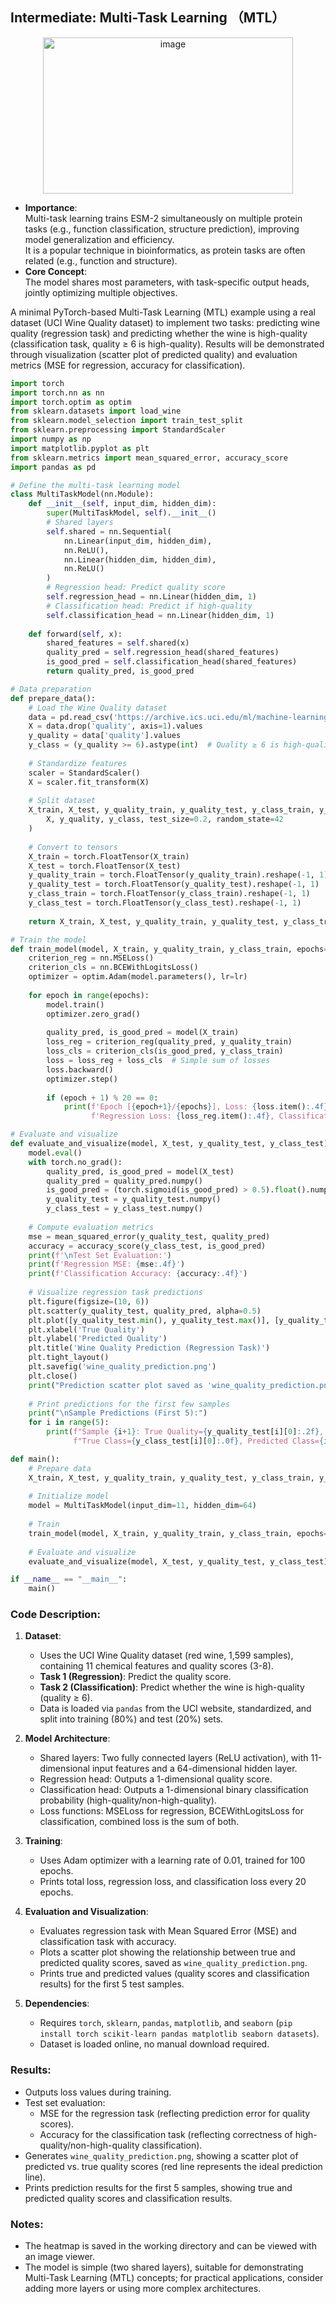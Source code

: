 ## Intermediate: Multi-Task Learning （MTL）
<div align="center">
<img width="400" height="250" alt="image" src="https://github.com/user-attachments/assets/4dd18183-6e9e-4418-ab2b-b0f9e8edb4bb" />
</div>


- **Importance**:  
  Multi-task learning trains ESM-2 simultaneously on multiple protein tasks (e.g., function classification, structure prediction), improving model generalization and efficiency.  
  It is a popular technique in bioinformatics, as protein tasks are often related (e.g., function and structure).  
- **Core Concept**:  
  The model shares most parameters, with task-specific output heads, jointly optimizing multiple objectives.
     


A minimal PyTorch-based Multi-Task Learning (MTL) example using a real dataset (UCI Wine Quality dataset) to implement two tasks: predicting wine quality (regression task) and predicting whether the wine is high-quality (classification task, quality ≥ 6 is high-quality). Results will be demonstrated through visualization (scatter plot of predicted quality) and evaluation metrics (MSE for regression, accuracy for classification).  

```python
import torch
import torch.nn as nn
import torch.optim as optim
from sklearn.datasets import load_wine
from sklearn.model_selection import train_test_split
from sklearn.preprocessing import StandardScaler
import numpy as np
import matplotlib.pyplot as plt
from sklearn.metrics import mean_squared_error, accuracy_score
import pandas as pd

# Define the multi-task learning model
class MultiTaskModel(nn.Module):
    def __init__(self, input_dim, hidden_dim):
        super(MultiTaskModel, self).__init__()
        # Shared layers
        self.shared = nn.Sequential(
            nn.Linear(input_dim, hidden_dim),
            nn.ReLU(),
            nn.Linear(hidden_dim, hidden_dim),
            nn.ReLU()
        )
        # Regression head: Predict quality score
        self.regression_head = nn.Linear(hidden_dim, 1)
        # Classification head: Predict if high-quality
        self.classification_head = nn.Linear(hidden_dim, 1)
    
    def forward(self, x):
        shared_features = self.shared(x)
        quality_pred = self.regression_head(shared_features)
        is_good_pred = self.classification_head(shared_features)
        return quality_pred, is_good_pred

# Data preparation
def prepare_data():
    # Load the Wine Quality dataset
    data = pd.read_csv('https://archive.ics.uci.edu/ml/machine-learning-databases/wine-quality/winequality-red.csv', sep=';')
    X = data.drop('quality', axis=1).values
    y_quality = data['quality'].values
    y_class = (y_quality >= 6).astype(int)  # Quality ≥ 6 is high-quality
    
    # Standardize features
    scaler = StandardScaler()
    X = scaler.fit_transform(X)
    
    # Split dataset
    X_train, X_test, y_quality_train, y_quality_test, y_class_train, y_class_test = train_test_split(
        X, y_quality, y_class, test_size=0.2, random_state=42
    )
    
    # Convert to tensors
    X_train = torch.FloatTensor(X_train)
    X_test = torch.FloatTensor(X_test)
    y_quality_train = torch.FloatTensor(y_quality_train).reshape(-1, 1)
    y_quality_test = torch.FloatTensor(y_quality_test).reshape(-1, 1)
    y_class_train = torch.FloatTensor(y_class_train).reshape(-1, 1)
    y_class_test = torch.FloatTensor(y_class_test).reshape(-1, 1)
    
    return X_train, X_test, y_quality_train, y_quality_test, y_class_train, y_class_test

# Train the model
def train_model(model, X_train, y_quality_train, y_class_train, epochs=100, lr=0.01):
    criterion_reg = nn.MSELoss()
    criterion_cls = nn.BCEWithLogitsLoss()
    optimizer = optim.Adam(model.parameters(), lr=lr)
    
    for epoch in range(epochs):
        model.train()
        optimizer.zero_grad()
        
        quality_pred, is_good_pred = model(X_train)
        loss_reg = criterion_reg(quality_pred, y_quality_train)
        loss_cls = criterion_cls(is_good_pred, y_class_train)
        loss = loss_reg + loss_cls  # Simple sum of losses
        loss.backward()
        optimizer.step()
        
        if (epoch + 1) % 20 == 0:
            print(f'Epoch [{epoch+1}/{epochs}], Loss: {loss.item():.4f}, '
                  f'Regression Loss: {loss_reg.item():.4f}, Classification Loss: {loss_cls.item():.4f}')

# Evaluate and visualize
def evaluate_and_visualize(model, X_test, y_quality_test, y_class_test):
    model.eval()
    with torch.no_grad():
        quality_pred, is_good_pred = model(X_test)
        quality_pred = quality_pred.numpy()
        is_good_pred = (torch.sigmoid(is_good_pred) > 0.5).float().numpy()
        y_quality_test = y_quality_test.numpy()
        y_class_test = y_class_test.numpy()
    
    # Compute evaluation metrics
    mse = mean_squared_error(y_quality_test, quality_pred)
    accuracy = accuracy_score(y_class_test, is_good_pred)
    print(f'\nTest Set Evaluation:')
    print(f'Regression MSE: {mse:.4f}')
    print(f'Classification Accuracy: {accuracy:.4f}')
    
    # Visualize regression task predictions
    plt.figure(figsize=(10, 6))
    plt.scatter(y_quality_test, quality_pred, alpha=0.5)
    plt.plot([y_quality_test.min(), y_quality_test.max()], [y_quality_test.min(), y_quality_test.max()], 'r--')
    plt.xlabel('True Quality')
    plt.ylabel('Predicted Quality')
    plt.title('Wine Quality Prediction (Regression Task)')
    plt.tight_layout()
    plt.savefig('wine_quality_prediction.png')
    plt.close()
    print("Prediction scatter plot saved as 'wine_quality_prediction.png'")
    
    # Print predictions for the first few samples
    print("\nSample Predictions (First 5):")
    for i in range(5):
        print(f"Sample {i+1}: True Quality={y_quality_test[i][0]:.2f}, Predicted Quality={quality_pred[i][0]:.2f}, "
              f"True Class={y_class_test[i][0]:.0f}, Predicted Class={is_good_pred[i][0]:.0f}")

def main():
    # Prepare data
    X_train, X_test, y_quality_train, y_quality_test, y_class_train, y_class_test = prepare_data()
    
    # Initialize model
    model = MultiTaskModel(input_dim=11, hidden_dim=64)
    
    # Train
    train_model(model, X_train, y_quality_train, y_class_train, epochs=100)
    
    # Evaluate and visualize
    evaluate_and_visualize(model, X_test, y_quality_test, y_class_test)

if __name__ == "__main__":
    main()
```


### Code Description:
1. **Dataset**:
   - Uses the UCI Wine Quality dataset (red wine, 1,599 samples), containing 11 chemical features and quality scores (3-8).
   - **Task 1 (Regression)**: Predict the quality score.
   - **Task 2 (Classification)**: Predict whether the wine is high-quality (quality ≥ 6).
   - Data is loaded via `pandas` from the UCI website, standardized, and split into training (80%) and test (20%) sets.

2. **Model Architecture**:
   - Shared layers: Two fully connected layers (ReLU activation), with 11-dimensional input features and a 64-dimensional hidden layer.
   - Regression head: Outputs a 1-dimensional quality score.
   - Classification head: Outputs a 1-dimensional binary classification probability (high-quality/non-high-quality).
   - Loss functions: MSELoss for regression, BCEWithLogitsLoss for classification, combined loss is the sum of both.

3. **Training**:
   - Uses Adam optimizer with a learning rate of 0.01, trained for 100 epochs.
   - Prints total loss, regression loss, and classification loss every 20 epochs.

4. **Evaluation and Visualization**:
   - Evaluates regression task with Mean Squared Error (MSE) and classification task with accuracy.
   - Plots a scatter plot showing the relationship between true and predicted quality scores, saved as `wine_quality_prediction.png`.
   - Prints true and predicted values (quality scores and classification results) for the first 5 test samples.

5. **Dependencies**:
   - Requires `torch`, `sklearn`, `pandas`, `matplotlib`, and `seaborn` (`pip install torch scikit-learn pandas matplotlib seaborn datasets`).
   - Dataset is loaded online, no manual download required.

### Results:
- Outputs loss values during training.
- Test set evaluation:
  - MSE for the regression task (reflecting prediction error for quality scores).
  - Accuracy for the classification task (reflecting correctness of high-quality/non-high-quality classification).
- Generates `wine_quality_prediction.png`, showing a scatter plot of predicted vs. true quality scores (red line represents the ideal prediction line).
- Prints prediction results for the first 5 samples, showing true and predicted quality scores and classification results.

### Notes:
- The heatmap is saved in the working directory and can be viewed with an image viewer.
- The model is simple (two shared layers), suitable for demonstrating Multi-Task Learning (MTL) concepts; for practical applications, consider adding more layers or using more complex architectures.
